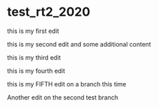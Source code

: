 # test_rt2_2020

this is my first edit

this is my second edit and some additional content

this is my third edit

this is my fourth edit

this is my FIFTH edit on a branch this time

Another edit on  the second test branch 
